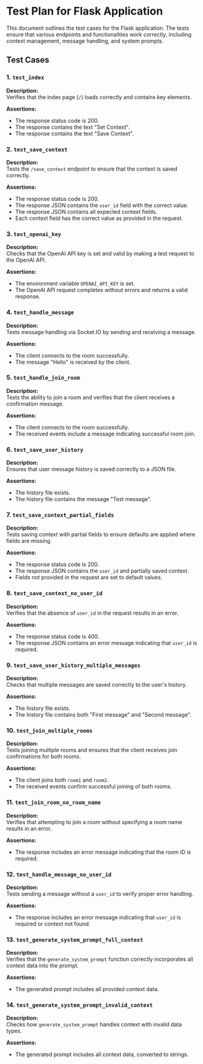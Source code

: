 # Test Plan for Flask Application

This document outlines the test cases for the Flask application. The tests ensure that various endpoints and functionalities work correctly, including context management, message handling, and system prompts.

## Test Cases

### 1. `test_index`

**Description:**  
Verifies that the index page (`/`) loads correctly and contains key elements.

**Assertions:**
- The response status code is 200.
- The response contains the text "Set Context".
- The response contains the text "Save Context".

### 2. `test_save_context`

**Description:**  
Tests the `/save_context` endpoint to ensure that the context is saved correctly.

**Assertions:**
- The response status code is 200.
- The response JSON contains the `user_id` field with the correct value.
- The response JSON contains all expected context fields.
- Each context field has the correct value as provided in the request.

### 3. `test_openai_key`

**Description:**  
Checks that the OpenAI API key is set and valid by making a test request to the OpenAI API.

**Assertions:**
- The environment variable `OPENAI_API_KEY` is set.
- The OpenAI API request completes without errors and returns a valid response.

### 4. `test_handle_message`

**Description:**  
Tests message handling via Socket.IO by sending and receiving a message.

**Assertions:**
- The client connects to the room successfully.
- The message "Hello" is received by the client.

### 5. `test_handle_join_room`

**Description:**  
Tests the ability to join a room and verifies that the client receives a confirmation message.

**Assertions:**
- The client connects to the room successfully.
- The received events include a message indicating successful room join.

### 6. `test_save_user_history`

**Description:**  
Ensures that user message history is saved correctly to a JSON file.

**Assertions:**
- The history file exists.
- The history file contains the message "Test message".

### 7. `test_save_context_partial_fields`

**Description:**  
Tests saving context with partial fields to ensure defaults are applied where fields are missing.

**Assertions:**
- The response status code is 200.
- The response JSON contains the `user_id` and partially saved context.
- Fields not provided in the request are set to default values.

### 8. `test_save_context_no_user_id`

**Description:**  
Verifies that the absence of `user_id` in the request results in an error.

**Assertions:**
- The response status code is 400.
- The response JSON contains an error message indicating that `user_id` is required.

### 9. `test_save_user_history_multiple_messages`

**Description:**  
Checks that multiple messages are saved correctly to the user's history.

**Assertions:**
- The history file exists.
- The history file contains both "First message" and "Second message".

### 10. `test_join_multiple_rooms`

**Description:**  
Tests joining multiple rooms and ensures that the client receives join confirmations for both rooms.

**Assertions:**
- The client joins both `room1` and `room2`.
- The received events confirm successful joining of both rooms.

### 11. `test_join_room_no_room_name`

**Description:**  
Verifies that attempting to join a room without specifying a room name results in an error.

**Assertions:**
- The response includes an error message indicating that the room ID is required.

### 12. `test_handle_message_no_user_id`

**Description:**  
Tests sending a message without a `user_id` to verify proper error handling.

**Assertions:**
- The response includes an error message indicating that `user_id` is required or context not found.

### 13. `test_generate_system_prompt_full_context`

**Description:**  
Verifies that the `generate_system_prompt` function correctly incorporates all context data into the prompt.

**Assertions:**
- The generated prompt includes all provided context data.

### 14. `test_generate_system_prompt_invalid_context`

**Description:**  
Checks how `generate_system_prompt` handles context with invalid data types.

**Assertions:**
- The generated prompt includes all context data, converted to strings.